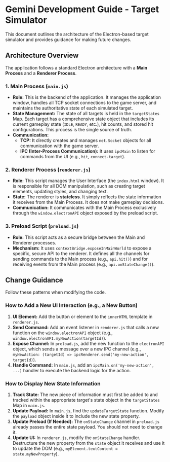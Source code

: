 # Gemini Development Guide - Target Simulator

This document outlines the architecture of the Electron-based target simulator and provides guidance for making future changes.

## Architecture Overview

The application follows a standard Electron architecture with a **Main Process** and a **Renderer Process**.

### 1. Main Process (`main.js`)

-   **Role:** This is the backend of the application. It manages the application window, handles all TCP socket connections to the game server, and maintains the authoritative state of each simulated target.
-   **State Management:** The state of all targets is held in the `targetStates` Map. Each target has a comprehensive state object that includes its current gameplay state (`IDLE`, `READY`, etc.), hit counts, and stored hit configurations. This process is the single source of truth.
-   **Communication:**
    -   **TCP:** It directly creates and manages `net.Socket` objects for all communication with the game server.
    -   **IPC (Inter-Process Communication):** It uses `ipcMain` to listen for commands from the UI (e.g., `hit`, `connect-target`).

### 2. Renderer Process (`renderer.js`)

-   **Role:** This script manages the User Interface (the `index.html` window). It is responsible for all DOM manipulation, such as creating target elements, updating styles, and changing text.
-   **State:** The renderer is **stateless**. It simply reflects the state information it receives from the Main Process. It does not make gameplay decisions.
-   **Communication:** It communicates with the Main Process exclusively through the `window.electronAPI` object exposed by the preload script.

### 3. Preload Script (`preload.js`)

-   **Role:** This script acts as a secure bridge between the Main and Renderer processes.
-   **Mechanism:** It uses `contextBridge.exposeInMainWorld` to expose a specific, secure API to the renderer. It defines all the channels for sending commands to the Main process (e.g., `api.hit()`) and for receiving events from the Main process (e.g., `api.onStateChange()`).

## Change Guidance

Follow these patterns when modifying the code.

### How to Add a New UI Interaction (e.g., a New Button)

1.  **UI Element:** Add the button or element to the `innerHTML` template in `renderer.js`.
2.  **Send Command:** Add an event listener in `renderer.js` that calls a new function on the `window.electronAPI` object (e.g., `window.electronAPI.myNewAction(targetId)`).
3.  **Expose Channel:** In `preload.js`, add the new function to the `electronAPI` object, which sends a message over a new IPC channel (e.g., `myNewAction: (targetId) => ipcRenderer.send('my-new-action', targetId)`).
4.  **Handle Command:** In `main.js`, add an `ipcMain.on('my-new-action', ...)` handler to execute the backend logic for the action.

### How to Display New State Information

1.  **Track State:** The new piece of information must first be added to and tracked within the appropriate target's state object in the `targetStates` Map in `main.js`.
2.  **Update Payload:** In `main.js`, find the `updateTargetState` function. Modify the `payload` object inside it to include the new state property.
3.  **Update Preload (If Needed):** The `onStateChange` channel in `preload.js` already passes the entire state payload. You should not need to change it.
4.  **Update UI:** In `renderer.js`, modify the `onStateChange` handler. Destructure the new property from the `state` object it receives and use it to update the DOM (e.g., `myElement.textContent = state.myNewProperty`).
